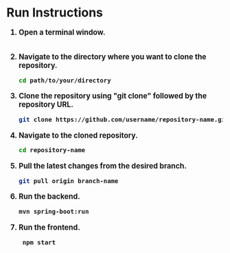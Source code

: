 # Run Instructions

<big><strong>

1) Open a terminal window. <br> <br>

2) Navigate to the directory where you want to clone the repository.
   ```sh
   cd path/to/your/directory
    ``` 

3) Clone the repository using "git clone" followed by the repository URL.
   ```sh
   git clone https://github.com/username/repository-name.git
    ```
4) Navigate to the cloned repository.
   ```sh
   cd repository-name
    ```
5) Pull the latest changes from the desired branch.
   ```sh
   git pull origin branch-name
    ```
6) Run the backend.
   ```sh
   mvn spring-boot:run
   ```
7) Run the frontend.
   ```shell
    npm start
    ```
</strong></big>

